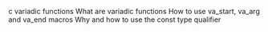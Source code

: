 c variadic functions
What are variadic functions
How to use va_start, va_arg and va_end macros
Why and how to use the const type qualifier
